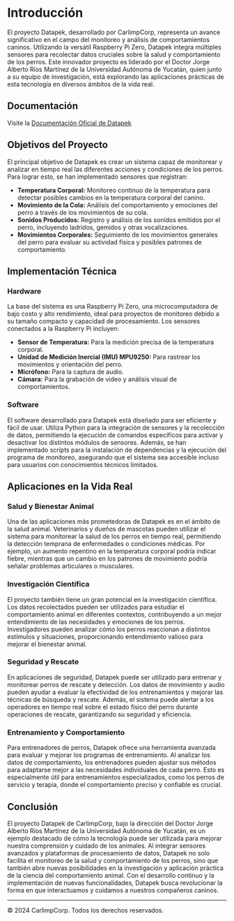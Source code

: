 # Introducción

El proyecto Datapek, desarrollado por CarlimpCorp, representa un avance significativo en el campo del monitoreo y análisis de comportamientos caninos. Utilizando la versátil Raspberry Pi Zero, Datapek integra múltiples sensores para recolectar datos cruciales sobre la salud y comportamiento de los perros. Este innovador proyecto es liderado por el Doctor Jorge Alberto Ríos Martínez de la Universidad Autónoma de Yucatán, quien junto a su equipo de investigación, está explorando las aplicaciones prácticas de esta tecnología en diversos ámbitos de la vida real.

## Documentación
Visite la 
<a href="https://jorge-riosmartinez.github.io/datapek_docs/" target="_blank">Documentación Oficial de Datapek</a>


## Objetivos del Proyecto

El principal objetivo de Datapek es crear un sistema capaz de monitorear y analizar en tiempo real las diferentes acciones y condiciones de los perros. Para lograr esto, se han implementado sensores que registran:

- **Temperatura Corporal:** Monitoreo continuo de la temperatura para detectar posibles cambios en la temperatura corporal del canino.
- **Movimiento de la Cola:** Análisis del comportamiento y emociones del perro a través de los movimientos de su cola.
- **Sonidos Producidos:** Registro y análisis de los sonidos emitidos por el perro, incluyendo ladridos, gemidos y otras vocalizaciones.
- **Movimientos Corporales:** Seguimiento de los movimientos generales del perro para evaluar su actividad física y posibles patrones de comportamiento.

## Implementación Técnica

### Hardware

La base del sistema es una Raspberry Pi Zero, una microcomputadora de bajo costo y alto rendimiento, ideal para proyectos de monitoreo debido a su tamaño compacto y capacidad de procesamiento. Los sensores conectados a la Raspberry Pi incluyen:

- **Sensor de Temperatura:** Para la medición precisa de la temperatura corporal.
- **Unidad de Medición Inercial (IMU) MPU9250:** Para rastrear los movimientos y orientación del perro.
- **Micrófono:** Para la captura de audio.
- **Cámara:** Para la grabación de video y análisis visual de comportamientos.

### Software

El software desarrollado para Datapek está diseñado para ser eficiente y fácil de usar. Utiliza Python para la integración de sensores y la recolección de datos, permitiendo la ejecución de comandos específicos para activar y desactivar los distintos módulos de sensores. Además, se han implementado scripts para la instalación de dependencias y la ejecución del programa de monitoreo, asegurando que el sistema sea accesible incluso para usuarios con conocimientos técnicos limitados.

## Aplicaciones en la Vida Real

### Salud y Bienestar Animal

Una de las aplicaciones más prometedoras de Datapek es en el ámbito de la salud animal. Veterinarios y dueños de mascotas pueden utilizar el sistema para monitorear la salud de los perros en tiempo real, permitiendo la detección temprana de enfermedades o condiciones médicas. Por ejemplo, un aumento repentino en la temperatura corporal podría indicar fiebre, mientras que un cambio en los patrones de movimiento podría señalar problemas articulares o musculares.

### Investigación Científica

El proyecto también tiene un gran potencial en la investigación científica. Los datos recolectados pueden ser utilizados para estudiar el comportamiento animal en diferentes contextos, contribuyendo a un mejor entendimiento de las necesidades y emociones de los perros. Investigadores pueden analizar cómo los perros reaccionan a distintos estímulos y situaciones, proporcionando entendimiento valioso para mejorar el bienestar animal.

### Seguridad y Rescate

En aplicaciones de seguridad, Datapek puede ser utilizado para entrenar y monitorear perros de rescate y detección. Los datos de movimiento y audio pueden ayudar a evaluar la efectividad de los entrenamientos y mejorar las técnicas de búsqueda y rescate. Además, el sistema puede alertar a los operadores en tiempo real sobre el estado físico del perro durante operaciones de rescate, garantizando su seguridad y eficiencia.

### Entrenamiento y Comportamiento

Para entrenadores de perros, Datapek ofrece una herramienta avanzada para evaluar y mejorar los programas de entrenamiento. Al analizar los datos de comportamiento, los entrenadores pueden ajustar sus métodos para adaptarse mejor a las necesidades individuales de cada perro. Esto es especialmente útil para entrenamientos especializados, como los perros de servicio y terapia, donde el comportamiento preciso y confiable es crucial.

## Conclusión

El proyecto Datapek de CarlimpCorp, bajo la dirección del Doctor Jorge Alberto Ríos Martínez de la Universidad Autónoma de Yucatán, es un ejemplo destacado de cómo la tecnología puede ser utilizada para mejorar nuestra comprensión y cuidado de los animales. Al integrar sensores avanzados y plataformas de procesamiento de datos, Datapek no solo facilita el monitoreo de la salud y comportamiento de los perros, sino que también abre nuevas posibilidades en la investigación y aplicación práctica de la ciencia del comportamiento animal. Con el desarrollo continuo y la implementación de nuevas funcionalidades, Datapek busca revolucionar la forma en que interactuamos y cuidamos a nuestros compañeros caninos.

---

&copy; 2024 CarlimpCorp. Todos los derechos reservados.
